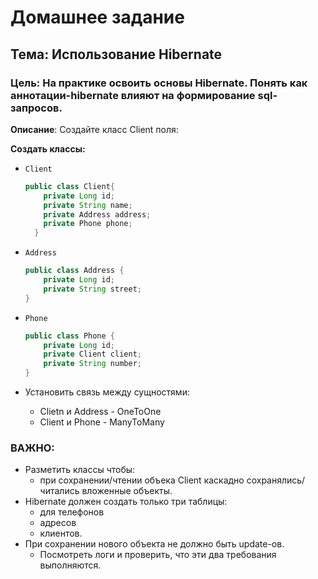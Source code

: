 # Домашнее задание
## Тема: Использование Hibernate
### Цель: На практике освоить основы Hibernate. Понять как аннотации-hibernate влияют на формирование sql-запросов.

**Описание**: Создайте класс Client поля:

**Создать классы:**
  * `Client`
    ```java
    public class Client{
        private Long id;
        private String name;
        private Address address;
        private Phone phone;
      }
      ```
  
  * `Address`
    ```java
    public class Address {
        private Long id;
        private String street;
    }
    ```
  
  * `Phone`
    ```java
    public class Phone {
        private Long id;
        private Client client;
        private String number;
    }
    ```
* Установить связь между сущностями:
  * Clietn и Address - OneToOne
  * Client и Phone - ManyToMany

### ВАЖНО:

* Разметить классы чтобы:
  * при сохранении/чтении объека Client каскадно сохранялись/читались вложенные объекты.
* Hibernate должен создать только три таблицы:
  * для телефонов
  * адресов
  * клиентов. 
* При сохранении нового объекта не должно быть update-ов. 
  * Посмотреть логи и проверить, что эти два требования выполняются.